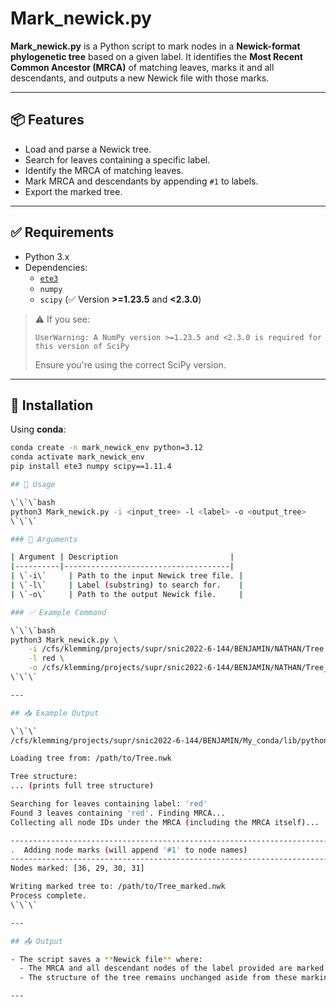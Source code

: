 # Mark_newick.py

**Mark_newick.py** is a Python script to mark nodes in a **Newick-format phylogenetic tree** based on a given label. It identifies the **Most Recent Common Ancestor (MRCA)** of matching leaves, marks it and all descendants, and outputs a new Newick file with those marks.

---

## 📦 Features

- Load and parse a Newick tree.
- Search for leaves containing a specific label.
- Identify the MRCA of matching leaves.
- Mark MRCA and descendants by appending `#1` to labels.
- Export the marked tree.

---

## ✅ Requirements

- Python 3.x
- Dependencies:
  - [`ete3`](http://etetoolkit.org/)
  - `numpy`
  - `scipy` (✅ Version **>=1.23.5** and **<2.3.0**)

> ⚠️ If you see:
> ```
> UserWarning: A NumPy version >=1.23.5 and <2.3.0 is required for this version of SciPy
> ```
> Ensure you're using the correct SciPy version.

---

## 🔧 Installation

Using **conda**:

```bash
conda create -n mark_newick_env python=3.12
conda activate mark_newick_env
pip install ete3 numpy scipy==1.11.4

## 🚀 Usage

\`\`\`bash
python3 Mark_newick.py -i <input_tree> -l <label> -o <output_tree>
\`\`\`

### 📌 Arguments

| Argument | Description                         |
|----------|-------------------------------------|
| \`-i\`     | Path to the input Newick tree file. |
| \`-l\`     | Label (substring) to search for.    |
| \`-o\`     | Path to the output Newick file.     |

### ✅ Example Command

\`\`\`bash
python3 Mark_newick.py \
    -i /cfs/klemming/projects/supr/snic2022-6-144/BENJAMIN/NATHAN/Tree.nwk \
    -l red \
    -o /cfs/klemming/projects/supr/snic2022-6-144/BENJAMIN/NATHAN/Tree_marked.nwk
\`\`\`

---

## 📥 Example Output

\`\`\`
/cfs/klemming/projects/supr/snic2022-6-144/BENJAMIN/My_conda/lib/python3.12/site-packages/ete3/evol/evoltree.py:86: UserWarning: A NumPy version >=1.23.5 and <2.3.0 is required for this version of SciPy (detected version 2.3.1)

Loading tree from: /path/to/Tree.nwk

Tree structure:
... (prints full tree structure)

Searching for leaves containing label: 'red'
Found 3 leaves containing 'red'. Finding MRCA...
Collecting all node IDs under the MRCA (including the MRCA itself)...

-------------------------------------------------------------------------
.  Adding node marks (will append '#1' to node names)
-------------------------------------------------------------------------
Nodes marked: [36, 29, 30, 31]

Writing marked tree to: /path/to/Tree_marked.nwk
Process complete.
\`\`\`

---

## 📤 Output

- The script saves a **Newick file** where:
  - The MRCA and all descendant nodes of the label provided are marked by appending \`#1\`.
  - The structure of the tree remains unchanged aside from these markings.

---
